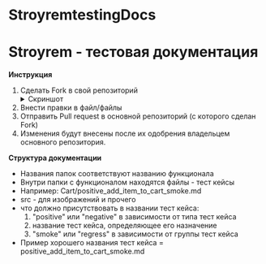# StroyremtestingDocs

# Stroyrem - тестовая документация

**Инструкция**

1. Сделать Fork в свой репозиторий <details><summary>Скриншот</summary>![Fork](src/img/fork_example.png)</details>
2. Внести правки в файл/файлы
3. Отправить Pull request в основной репозиторий (с которого сделан Fork)
4. Изменения будут внесены после их одобрения владельцем основного репозитория.


**Структура документации**
* Названия папок соответствуют названию функционала
* Внутри папки с функционалом находятся файлы - тест кейсы
* Например: Cart/positive_add_item_to_cart_smoke.md
* src - для изображений и прочего
* что должно присутствовать в названии тест кейса:
  1. "positive" или "negative" в зависимости от типа тест кейса
  2. название тест кейса, определяющее его назначение
  3. "smoke" или "regress" в зависимости от группы тест кейса 
* Пример хорошего названия тест кейса = positive_add_item_to_cart_smoke.md
